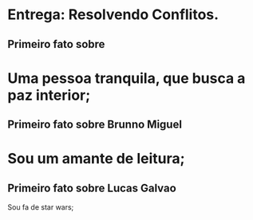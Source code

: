 # Entrega: Resolvendo Conflitos.


## Primeiro fato sobre <William>

Uma pessoa tranquila, que busca a paz interior;
=======
## Primeiro fato sobre Brunno Miguel

Sou um amante de leitura;
=======
## Primeiro fato sobre Lucas Galvao

Sou fa de star wars;



